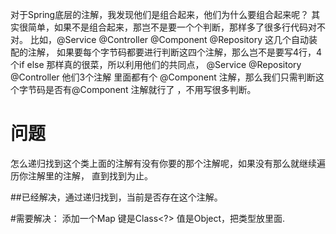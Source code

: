 对于Spring底层的注解，我发现他们是组合起来，他们为什么要组合起来呢？
其实很简单，如果不是组合起来，那岂不是要一个个判断，那样多了很多行代码对不对。
比如，@Service @Controller @Component @Repository 这几个自动装配的注解，
如果要每个字节码都要进行判断这四个注解，那么岂不是要写4行，4个if else 
那样真的很菜，所以利用他们的共同点， @Service @Repository @Controller 他们3个注解
里面都有个 @Component 注解，那么我们只需判断这个字节码是否有@Component 注解就行了
，不用写很多判断。
>>
# 问题
怎么递归找到这个类上面的注解有没有你要的那个注解呢，如果没有那么就继续遍历你注解里的注解，
直到找到为止。

##已经解决，通过递归找到，当前是否存在这个注解。

#需要解决：
添加一个Map 键是Class<?> 值是Object，把类型放里面.
